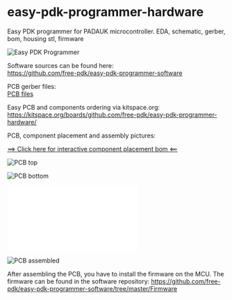 # easy-pdk-programmer-hardware
Easy PDK programmer for PADAUK microcontroller. EDA, schematic, gerber, bom, housing stl, firmware

![Easy PDK Programmer](easypdkprogrammer.jpg?raw=true "Easy PDK Programmer")

Software sources can be found here:  
https://github.com/free-pdk/easy-pdk-programmer-software

PCB gerber files:  
[PCB files](pcb "PCB files")

Easy PCB and components ordering via kitspace.org:  
https://kitspace.org/boards/github.com/free-pdk/easy-pdk-programmer-hardware/

PCB, component placement and assembly pictures:

<a href="https://htmlpreview.github.io/?https://github.com/free-pdk/easy-pdk-programmer-hardware/blob/master/pcb/easypdkprog_pcb12.html">==&gt; Click here for interactive component placement bom &lt;==</a>

![PCB top](pcb/easypdkprog_pcb12_top.png?raw=true "PCB top")

![PCB bottom](pcb/easypdkprog_pcb12_bottom.png?raw=true "PCB bottom")

![Component placement](pcb/easypdkprog_pcb12_component_placement.pdf "Component placement")

![PCB assembled](pcb/easypdkprog_pcb12_assembled.jpg?raw=true "PCB assembled")

After assembling the PCB, you have to install the firmware on the MCU. The firmware can be found in the software repository: https://github.com/free-pdk/easy-pdk-programmer-software/tree/master/Firmware
